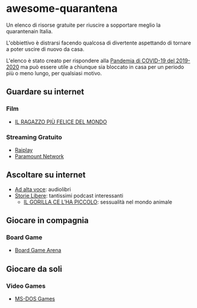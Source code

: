 # awesome-quarantena

Un elenco di risorse gratuite per riuscire a sopportare meglio la quarantenain Italia.

L'obbiettivo è distrarsi facendo qualcosa di divertente aspettando di tornare a poter uscire di nuovo da casa.

L'elenco è stato creato per rispondere alla [Pandemia di COVID-19 del 2019-2020](https://it.wikipedia.org/wiki/Pandemia_di_COVID-19_del_2019-2020) ma può essere utile a chiunque sia bloccato in casa per un periodo più o meno lungo, per qualsiasi motivo.

## Guardare su internet

### Film

- [IL RAGAZZO PIÙ FELICE DEL MONDO](https://www.youtube.com/watch?v=Oq-7ejJ0X4s)

### Streaming Gratuito

- [Raiplay](https://www.raiplay.it/)
- [Paramount Network](https://www.paramountnetwork.it/film)

## Ascoltare su internet

- [Ad alta voce](https://www.raiplayradio.it/programmi/adaltavoce/): audiolibri
- [Storie Libere](https://storielibere.fm/): tantissimi podcast interessanti
  - [IL GORILLA CE L’HA PICCOLO](https://storielibere.fm/il-gorilla/): sessualità nel mondo animale

## Giocare in compagnia

### Board Game
- [Board Game Arena](https://boardgamearena.com/lobby)

## Giocare da soli

### Video Games
- [MS-DOS Games](https://archive.org/details/softwarelibrary_msdos_games)
